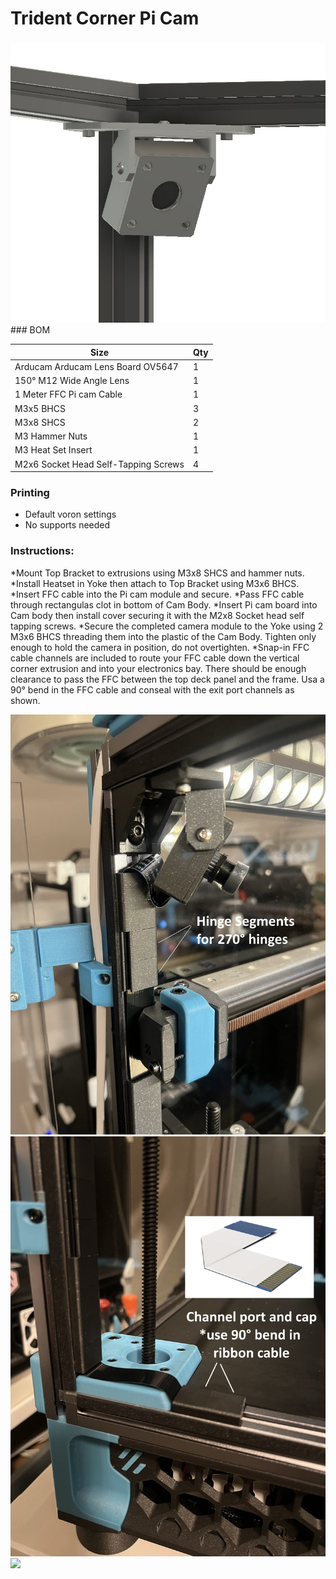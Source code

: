 # Trident Corner Pi Cam 
 ### 

<img src="./Images/Trident Cam Mount.jpg" width=600>
### BOM

Size | Qty
--- | ---
Arducam Arducam Lens Board OV5647    | 1
150° M12 Wide Angle Lens             | 1
1 Meter FFC Pi cam Cable             | 1
M3x5 BHCS                            | 3
M3x8 SHCS                            | 2
M3 Hammer Nuts                       | 1
M3 Heat Set Insert                   | 1
M2x6 Socket Head Self-Tapping Screws | 4

### Printing
  * Default voron settings
  * No supports needed

### Instructions:

  *Mount Top Bracket to extrusions using M3x8 SHCS and hammer nuts. 
  *Install Heatset in Yoke then attach to Top Bracket using M3x6 BHCS. 
  *Insert FFC cable into the Pi cam module and secure. 
  *Pass FFC cable through rectangulas clot in bottom of Cam Body. 
  *Insert Pi cam board into Cam body then install cover securing it with the M2x8 Socket head self tapping screws. 
  *Secure the completed camera module to the Yoke using 2 M3x6 BHCS threading them into the plastic of the Cam Body. Tighten only enough to hold the camera in      position, do not overtighten. 
  *Snap-in FFC cable channels are included to route your FFC cable down the vertical corner extrusion and into your electronics bay. There should be enough clearance to pass the FFC between the top deck panel and the frame. Usa a 90° bend in the FFC cable and conseal with the exit port channels as shown. 
 
<img src="./Images/Main.jpg" width=600>

<img src="./Images/Exit_Port.jpg" width=600>

<img src="./Images/installed.jpeg" width=600>

